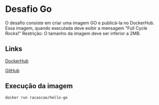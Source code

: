 # Desafio Go

O desafio consiste em criar uma imagem GO e publicá-la no DockerHub. 
Essa imagem, quando executada deve exibir a mensagem "Full Cycle Rocks!"
Restrição: O tamanho da imagem deve ser inferior a 2MB.

## Links 

[DockerHub](https://hub.docker.com/r/racascao/hello-go)

[GitHub](https://github.com/rodrigoaustincascao/fullcycle-docker)

## Execução da imagem

```
docker run racascao/hello-go
```